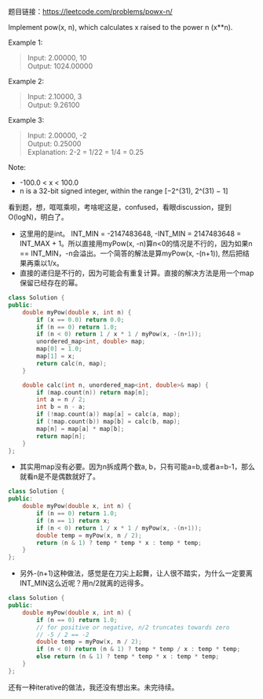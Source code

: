 题目链接：https://leetcode.com/problems/powx-n/

Implement pow(x, n), which calculates x raised to the power n (x**n).

Example 1:

>Input: 2.00000, 10\
>Output: 1024.00000

Example 2:

>Input: 2.10000, 3\
>Output: 9.26100

Example 3:

>Input: 2.00000, -2\
>Output: 0.25000\
>Explanation: 2-2 = 1/22 = 1/4 = 0.25

Note:

* -100.0 < x < 100.0
* n is a 32-bit signed integer, within the range [−2^(31), 2^(31) − 1]

看到题，想，哐哐乘呗，考啥呢这是，confused，看眼discussion，提到O(logN)，明白了。

- 这里用的是int。 INT_MIN = -2147483648, -INT_MIN = 2147483648 = INT_MAX + 1。所以直接用myPow(x, -n)算n<0的情况是不行的，因为如果n == INT_MIN，-n会溢出。一个简答的解法是算myPow(x, -(n+1)), 然后把结果再乘以1/x。
- 直接的递归是不行的，因为可能会有重复计算。直接的解决方法是用一个map保留已经存在的幂。
```cpp
class Solution {
public:
    double myPow(double x, int n) {
        if (x == 0.0) return 0.0;
        if (n == 0) return 1.0;
        if (n < 0) return 1 / x * 1 / myPow(x, -(n+1));
        unordered_map<int, double> map;
        map[0] = 1.0;
        map[1] = x;
        return calc(n, map);
    }

    double calc(int n, unordered_map<int, double>& map) {
        if (map.count(n)) return map[n];
        int a = n / 2;
        int b = n - a;
        if (!map.count(a)) map[a] = calc(a, map);
        if (!map.count(b)) map[b] = calc(b, map);
        map[n] = map[a] * map[b];
        return map[n]; 
    }
};
```
- 其实用map没有必要。因为n拆成两个数a, b，只有可能a=b,或者a=b-1，那么就看n是不是偶数就好了。
```cpp
class Solution {
public:
    double myPow(double x, int n) {
        if (n == 0) return 1.0;
        if (n == 1) return x;
        if (n < 0) return 1 / x * 1 / myPow(x, -(n+1));
        double temp = myPow(x, n / 2);
        return (n & 1) ? temp * temp * x : temp * temp;
    }
};
```
- 另外-(n+1)这种做法，感觉是在刀尖上起舞，让人很不踏实，为什么一定要离INT_MIN这么近呢？用n/2就离的远得多。
```cpp
class Solution {
public:
    double myPow(double x, int n) {
        if (n == 0) return 1.0;
        // for positive or negative, n/2 truncates towards zero
        // -5 / 2 == -2
        double temp = myPow(x, n / 2);
        if (n < 0) return (n & 1) ? temp * temp / x : temp * temp;
        else return (n & 1) ? temp * temp * x : temp * temp;
    }
};
```
还有一种iterative的做法，我还没有想出来。未完待续。